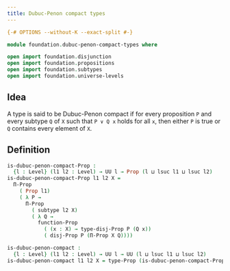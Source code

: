 ```yaml
---
title: Dubuc-Penon compact types
---
```


```agda
{-# OPTIONS --without-K --exact-split #-}

module foundation.dubuc-penon-compact-types where

open import foundation.disjunction
open import foundation.propositions
open import foundation.subtypes
open import foundation.universe-levels
```

## Idea

A type is said to be Dubuc-Penon compact if for every proposition `P` and every subtype `Q` of `X` such that `P ∨ Q x` holds for all `x`, then either `P` is true or `Q` contains every element of `X`.

## Definition

```agda
is-dubuc-penon-compact-Prop :
  {l : Level} (l1 l2 : Level) → UU l → Prop (l ⊔ lsuc l1 ⊔ lsuc l2)
is-dubuc-penon-compact-Prop l1 l2 X =
  Π-Prop
    ( Prop l1)
    ( λ P →
      Π-Prop
        ( subtype l2 X)
        ( λ Q →
          function-Prop
            ( (x : X) → type-disj-Prop P (Q x))
            ( disj-Prop P (Π-Prop X Q))))

is-dubuc-penon-compact :
  {l : Level} (l1 l2 : Level) → UU l → UU (l ⊔ lsuc l1 ⊔ lsuc l2)
is-dubuc-penon-compact l1 l2 X = type-Prop (is-dubuc-penon-compact-Prop l1 l2 X)
```

